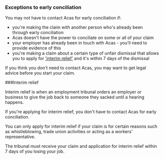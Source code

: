 ### Exceptions to early conciliation

You may not have to contact Acas for early conciliation if:

- you're making the claim with another person who's already been through early conciliation
- Acas doesn't have the power to conciliate on some or all of your claim
- your employer has already been in touch with Acas - you'll need to provide evidence of this
- you're making a claim about a certain type of unfair dismissal that allows you to apply for ['interim relief'](#interim-relief) and it's within 7 days of the dismissal

If you think you don't need to contact Acas, you may want to get legal advice before you start your claim.




<a name="interim_relief"></a>
###Interim relief

Interim relief is when an employment tribunal orders an employer or business to give the job back to someone they sacked until a hearing happens.

If you're applying for interim relief, you don't have to contact Acas for early conciliation.

You can only apply for interim relief if your claim  is for certain reasons such as whistleblowing, trade union activities or acting as a workers' representative.

The tribunal must receive your claim and application for interim relief within 7 days of you losing your job.

